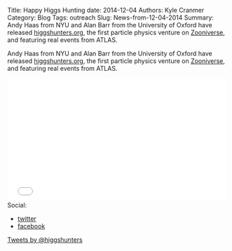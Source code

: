 Title: Happy Higgs Hunting
date: 2014-12-04
Authors: Kyle Cranmer
Category: Blog
Tags: outreach
Slug: News-from-12-04-2014
Summary: Andy Haas from NYU and Alan Barr from the University of Oxford have released [higgshunters.org](http://www.higgshunters.org/), the first particle physics venture on [Zooniverse](https://www.zooniverse.org), and featuring real events from ATLAS.  


Andy Haas from NYU and Alan Barr from the University of Oxford have released [higgshunters.org](http://www.higgshunters.org/), the first particle physics venture on [Zooniverse](https://www.zooniverse.org), and featuring real events from ATLAS.  

<iframe src="//player.vimeo.com/video/102828578" width="500" height="281" frameborder="0" webkitallowfullscreen mozallowfullscreen allowfullscreen></iframe>
Social: 

 * [twitter](https://twitter.com/higgshunters)
 * [facebook](https://www.facebook.com/pages/Higgs-Hunters/1436737436604742)

<a class="twitter-timeline" href="https://twitter.com/higgshunters" data-widget-id="544562606384484352">Tweets by @higgshunters</a>
<script>!function(d,s,id){var js,fjs=d.getElementsByTagName(s)[0],p=/^http:/.test(d.location)?'http':'https';if(!d.getElementById(id)){js=d.createElement(s);js.id=id;js.src=p+"://platform.twitter.com/widgets.js";fjs.parentNode.insertBefore(js,fjs);}}(document,"script","twitter-wjs");</script>

 

 